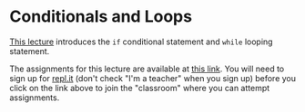 # Conditionals and Loops

[This lecture](https://github.com/amangup/coding-bootcamp/blob/master/lecture3/conditional_and_loops.md) introduces the `if` conditional statement and `while` looping statement.

The assignments for this lecture are available at [this link](https://repl.it/classroom/invite/PwPUU2u). You will need to sign up for [repl.it](https://repl.it) (don't check "I'm a teacher" when you sign up) before you click on the link above to join the "classroom" where you can attempt assignments.
